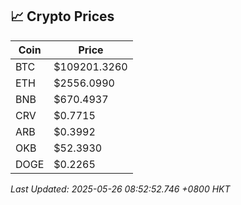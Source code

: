 ## 📈 Crypto Prices

| Coin | Price |
| ---- | ----- |
| BTC | $109201.3260 |
| ETH | $2556.0990 |
| BNB | $670.4937 |
| CRV | $0.7715 |
| ARB | $0.3992 |
| OKB | $52.3930 |
| DOGE | $0.2265 |

_Last Updated: 2025-05-26 08:52:52.746 +0800 HKT_
